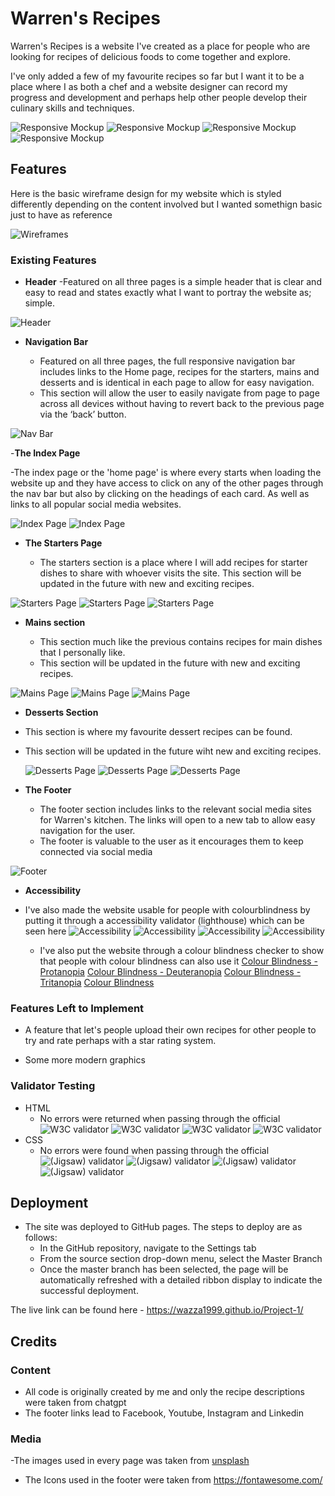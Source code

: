 # Warren's Recipes

Warren's Recipes is a website I've created as a place for people who are looking for recipes of delicious foods to come together and explore.

I've only added a few of my favourite recipes so far but I want it to be a place where I as both a chef and a website designer can record my progress and development and perhaps help other people develop their culinary skills and techniques.

![Responsive Mockup](https://github.com/Wazza1999/Project-1/blob/main/assets/media/index-mockup.JPG)
![Responsive Mockup](https://github.com/Wazza1999/Project-1/blob/main/assets/media/arancini-mockup.JPG)
![Responsive Mockup](https://github.com/Wazza1999/Project-1/blob/main/assets/media/spagbol-mockup.JPG)
![Responsive Mockup](https://github.com/Wazza1999/Project-1/blob/main/assets/media/cake-mockup.JPG)

## Features

Here is the basic wireframe design for my website which is styled differently depending on the content involved but I wanted somethign basic just to have as reference

![Wireframes](https://github.com/Wazza1999/Project-1/blob/main/assets/media/wireframe.JPG)

### Existing Features

- **Header**
-Featured on all three pages is a simple header that is clear and easy to read and states exactly what I want to portray the website as; simple.

![Header](https://github.com/Wazza1999/Project-1/blob/main/assets/media/header.JPG)

- **Navigation Bar**

  - Featured on all three pages, the full responsive navigation bar includes links to the Home page, recipes for the starters, mains and desserts and is identical in each page to allow for easy navigation.
  - This section will allow the user to easily navigate from page to page across all devices without having to revert back to the previous page via the ‘back’ button.

![Nav Bar](https://github.com/Wazza1999/Project-1/blob/main/assets/media/nav-bar.JPG)

-**The Index Page**

-The index page or the 'home page' is where every starts when loading the website up and they have access to click on any of the other pages through the nav bar but also by clicking on the headings of each card. As well as links to all popular social media websites.

![Index Page](https://github.com/Wazza1999/Project-1/blob/main/assets/media/index1page.JPG)
![Index Page](https://github.com/Wazza1999/Project-1/blob/main/assets/media/index2page.JPG)

- **The Starters Page**

  - The starters section is a place where I will add recipes for starter dishes to share with whoever visits the site.
    This section will be updated in the future with new and exciting recipes.

![Starters Page](https://github.com/Wazza1999/Project-1/blob/main/assets/media/arancini1page.JPG)
![Starters Page](https://github.com/Wazza1999/Project-1/blob/main/assets/media/arancini2page.JPG)
![Starters Page](https://github.com/Wazza1999/Project-1/blob/main/assets/media/arancini3page.JPG)

- **Mains section**

  - This section much like the previous contains recipes for main dishes that I personally like.
  - This section will be updated in the future with new and exciting recipes.

![Mains Page](https://github.com/Wazza1999/Project-1/blob/main/assets/media/main1page.JPG)
![Mains Page](https://github.com/Wazza1999/Project-1/blob/main/assets/media/main2page.JPG)
![Mains Page](https://github.com/Wazza1999/Project-1/blob/main/assets/media/main3page.JPG)

- **Desserts Section**

- This section is where my favourite dessert recipes can be found.
- This section will be updated in the future wiht new and exciting recipes.

  ![Desserts Page](https://github.com/Wazza1999/Project-1/blob/main/assets/media/cake1page.JPG)
  ![Desserts Page](https://github.com/Wazza1999/Project-1/blob/main/assets/media/cake2page.JPG)
  ![Desserts Page](https://github.com/Wazza1999/Project-1/blob/main/assets/media/cake3page.JPG)

- **The Footer**

  - The footer section includes links to the relevant social media sites for Warren's kitchen. The links will open to a new tab to allow easy navigation for the user.
  - The footer is valuable to the user as it encourages them to keep connected via social media

![Footer](https://github.com/Wazza1999/Project-1/blob/main/assets/media/footer.JPG)

- **Accessibility**
- I've also made the website usable for people with colourblindness by putting it through a accessibility validator (lighthouse) which can be seen here
  ![Accessibility](https://github.com/Wazza1999/Project-1/blob/main/assets/media/index-accessibility.JPG)
  ![Accessibility](https://github.com/Wazza1999/Project-1/blob/main/assets/media/arancini-accessibility.JPG)
  ![Accessibility](https://github.com/Wazza1999/Project-1/blob/main/assets/media/spagbol-accessibility.JPG)
  ![Accessibility](https://github.com/Wazza1999/Project-1/blob/main/assets/media/cake-accessibility.JPG)

  - I've also put the website through a colour blindness checker to show that people with colour blindness can also use it
  [Colour Blindness - Protanopia](https://www.toptal.com/designers/colorfilter?orig_uri=https://wazza1999.github.io/Project-1/index.html&process_type=protan)
  [Colour Blindness - Deuteranopia](https://www.toptal.com/designers/colorfilter?orig_uri=https://wazza1999.github.io/Project-1/index.html&process_type=deutan)
  [Colour Blindness - Tritanopia](https://www.toptal.com/designers/colorfilter?orig_uri=https://wazza1999.github.io/Project-1/index.html&process_type=tritan)
  [Colour Blindness](https://www.toptal.com/designers/colorfilter?orig_uri=https://wazza1999.github.io/Project-1/index.html&process_type=grey)



### Features Left to Implement

- A feature that let's people upload their own recipes for other people to try and rate perhaps with a star rating system.

- Some more modern graphics

### Validator Testing

- HTML
  - No errors were returned when passing through the official 
  ![W3C validator](https://github.com/Wazza1999/Project-1/blob/main/assets/media/index-htmlcheck.JPG)
  ![W3C validator](https://github.com/Wazza1999/Project-1/blob/main/assets/media/arancini-htmlcheck.JPG)
  ![W3C validator](https://github.com/Wazza1999/Project-1/blob/main/assets/media/spagbol-htmlcheck.JPG)
  ![W3C validator](https://github.com/Wazza1999/Project-1/blob/main/assets/media/cake-htmlcheck.JPG)
- CSS
  - No errors were found when passing through the official
  ![(Jigsaw) validator](https://github.com/Wazza1999/Project-1/blob/main/assets/media/index-csscheck.JPG)
  ![(Jigsaw) validator](https://github.com/Wazza1999/Project-1/blob/main/assets/media/arancini-csscheck.JPG)
  ![(Jigsaw) validator](https://github.com/Wazza1999/Project-1/blob/main/assets/media/spagbol-csscheck.JPG)
  ![(Jigsaw) validator](https://github.com/Wazza1999/Project-1/blob/main/assets/media/cake-csscheck.JPG)

## Deployment

- The site was deployed to GitHub pages. The steps to deploy are as follows:
  - In the GitHub repository, navigate to the Settings tab
  - From the source section drop-down menu, select the Master Branch
  - Once the master branch has been selected, the page will be automatically refreshed with a detailed ribbon display to indicate the successful deployment.

The live link can be found here - https://wazza1999.github.io/Project-1/

## Credits

### Content

- All code is originally created by me and only the recipe descriptions were taken from chatgpt
- The footer links lead to Facebook, Youtube, Instagram and Linkedin

### Media
 -The images used in every page was taken from [unsplash](https://unsplash.com/)
- The Icons used in the footer were taken from https://fontawesome.com/
